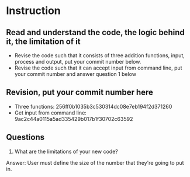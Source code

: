 ﻿# Instruction

## Read and understand the code, the logic behind it, the limitation of it
* Revise the code such that it consists of three addition functions, input, process and output, put your commit number below.
* Revise the code such that it can accept input from command line, put your commit number and answer question 1 below

## Revision, put your commit number here
* Three functions: 256ff0b1035b3c530314dc08e7eb194f2d371260
* Get input from command line: 9ac2c44a0115a5ad335429b017b1f30702c63592

## Questions
1. What are the limitations of your new code?

Answer: User must define the size of the number that they're going to put in.
